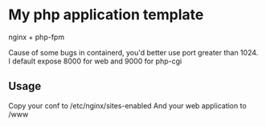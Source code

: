 # My php application template

nginx + php-fpm

Cause of some bugs in containerd, you'd better use port greater than 1024.
I default expose 8000 for web and 9000 for php-cgi

## Usage
Copy your conf to /etc/nginx/sites-enabled
And your web application to /www
